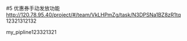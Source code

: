 #
#5 优惠券手动发放功能
http://120.78.95.40/project/#/team/VkLHPmZg/task/N3DPSNa1BZ8zR1tq
12321312132


 my_pipline123321321
